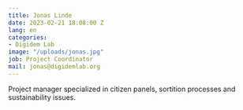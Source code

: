 ```yaml
---
title: Jonas Linde
date: 2023-02-21 18:08:00 Z
lang: en
categories:
- Digidem Lab
image: "/uploads/jonas.jpg"
job: Project Coordinator
mail: jonas@digidemlab.org
---
```


Project manager specialized in citizen panels, sortition processes and sustainability issues.
